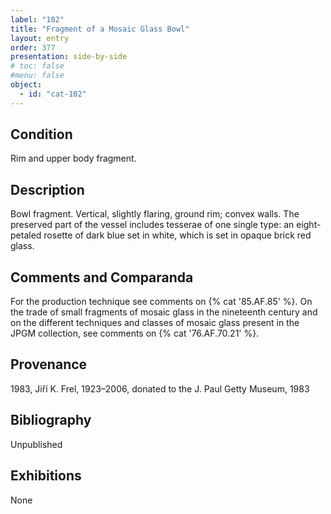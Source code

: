 ```yaml
---
label: "102"
title: "Fragment of a Mosaic Glass Bowl"
layout: entry
order: 377
presentation: side-by-side
# toc: false
#menu: false 
object:
  - id: "cat-102"
---
```


## Condition

Rim and upper body fragment.

## Description

Bowl fragment. Vertical, slightly flaring, ground rim; convex walls. The preserved part of the vessel includes tesserae of one single type: an eight-petaled rosette of dark blue set in white, which is set in opaque brick red glass.

## Comments and Comparanda

For the production technique see comments on {% cat '85.AF.85' %}. On the trade of small fragments of mosaic glass in the nineteenth century and on the different techniques and classes of mosaic glass present in the JPGM collection, see comments on {% cat '76.AF.70.21' %}.

## Provenance

1983, Jiří K. Frel, 1923–2006, donated to the J. Paul Getty Museum, 1983

## Bibliography

Unpublished

## Exhibitions

None